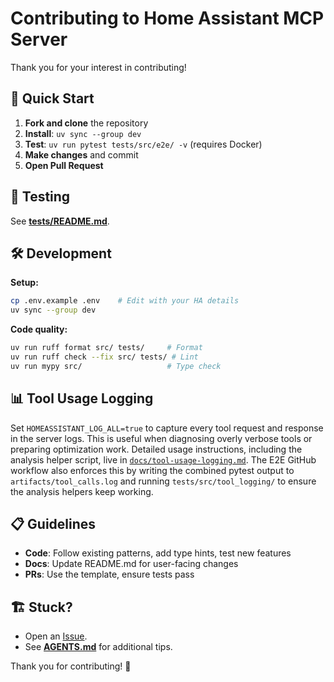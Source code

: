# Contributing to Home Assistant MCP Server

Thank you for your interest in contributing!

## 🚀 Quick Start

1. **Fork and clone** the repository
2. **Install**: `uv sync --group dev`
3. **Test**: `uv run pytest tests/src/e2e/ -v` (requires Docker)
4. **Make changes** and commit
5. **Open Pull Request**

## 🧪 Testing

See **[tests/README.md](tests/README.md)**.

## 🛠️ Development

**Setup:**
```bash
cp .env.example .env    # Edit with your HA details
uv sync --group dev
```

**Code quality:**
```bash
uv run ruff format src/ tests/     # Format
uv run ruff check --fix src/ tests/ # Lint
uv run mypy src/                   # Type check
```

## 📊 Tool Usage Logging

Set `HOMEASSISTANT_LOG_ALL=true` to capture every tool request and response in
the server logs. This is useful when diagnosing overly verbose tools or
preparing optimization work. Detailed usage instructions, including the
analysis helper script, live in
[`docs/tool-usage-logging.md`](docs/tool-usage-logging.md). The E2E GitHub
workflow also enforces this by writing the combined pytest output to
`artifacts/tool_calls.log` and running `tests/src/tool_logging/` to ensure the
analysis helpers keep working.

## 📋 Guidelines

- **Code**: Follow existing patterns, add type hints, test new features
- **Docs**: Update README.md for user-facing changes
- **PRs**: Use the template, ensure tests pass

## 🏗️ Stuck?

- Open an [Issue](../../issues).
- See **[AGENTS.md](AGENTS.md)** for additional tips.

Thank you for contributing! 🎉